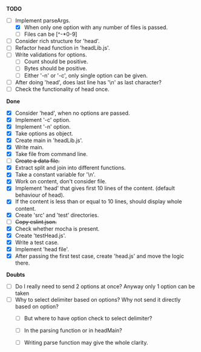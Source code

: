 **TODO**

- [ ] Implement parseArgs.
  - [x] When only one option with any number of files is passed.
  - [ ] Files can be [^-*0-9]
- [ ] Consider rich structure for 'head'.
- [ ] Refactor head function in 'headLib.js'.
- [ ] Write validations for options.
  - [ ] Count should be positive.
  - [ ] Bytes should be positive.
  - [ ] Either '-n' or '-c', only single option can be given.
- [ ] After doing 'head', does last line has '\n' as last character?
- [ ] Check the functionality of head once.

**Done**

- [x] Consider 'head', when no options are passed.
- [x] Implement '-c' option.
- [x] Implement '-n' option.
- [x] Take options as object.
- [x] Create main in 'headLib.js'.
- [x] Write main.
- [x] Take file from command line.
- [ ] ~~Create a data file.~~
- [x] Extract split and join into different functions.
- [x] Take a constant variable for '\n'.
- [x] Work on content, don't consider file.
- [x] Implement 'head' that gives first 10 lines of the content. (default behaviour of head).
- [x] If the content is less than or equal to 10 lines, should display whole content.
- [x] Create 'src' and 'test' directories.
- [ ] ~~Copy eslint.json.~~
- [x] Check whether mocha is present.
- [x] Create 'testHead.js'.
- [x] Write a test case.
- [x] Implement 'head file'.
- [x] After passing the first test case, create 'head.js' and move the logic there.

**Doubts**

- [ ] Do I really need to send 2 options at once? Anyway only 1 option can be taken
- [ ] Why to select delimiter based on options? Why not send it directly based on option?
  - [ ] But where to have option check to select delimiter? 
  - [ ] In the parsing function or in headMain?
  - [ ] Writing parse function may give the whole clarity.

